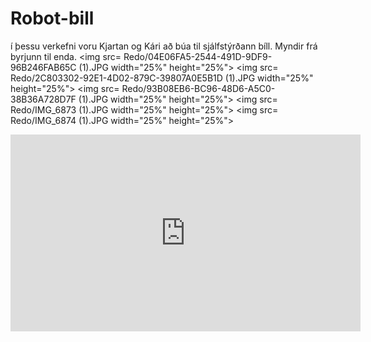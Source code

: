 # Robot-bill
í þessu verkefni voru Kjartan og Kári að búa til sjálfstýrðann bíll.
Myndir frá byrjunn til enda.
<img src= Redo/04E06FA5-2544-491D-9DF9-96B246FAB65C (1).JPG width="25%" height="25%">
<img src= Redo/2C803302-92E1-4D02-879C-39807A0E5B1D (1).JPG width="25%" height="25%">
<img src= Redo/93B08EB6-BC96-48D6-A5C0-38B36A728D7F (1).JPG width="25%" height="25%">
<img src= Redo/IMG_6873 (1).JPG width="25%" height="25%">
<img src= Redo/IMG_6874 (1).JPG width="25%" height="25%">





<iframe width="560" height="315" src="https://www.youtube.com/embed/VIDEO_ID" frameborder="0" allowfullscreen></iframe>

